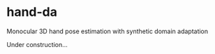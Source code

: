 # hand-da
Monocular 3D hand pose estimation with synthetic domain adaptation

Under construction...
